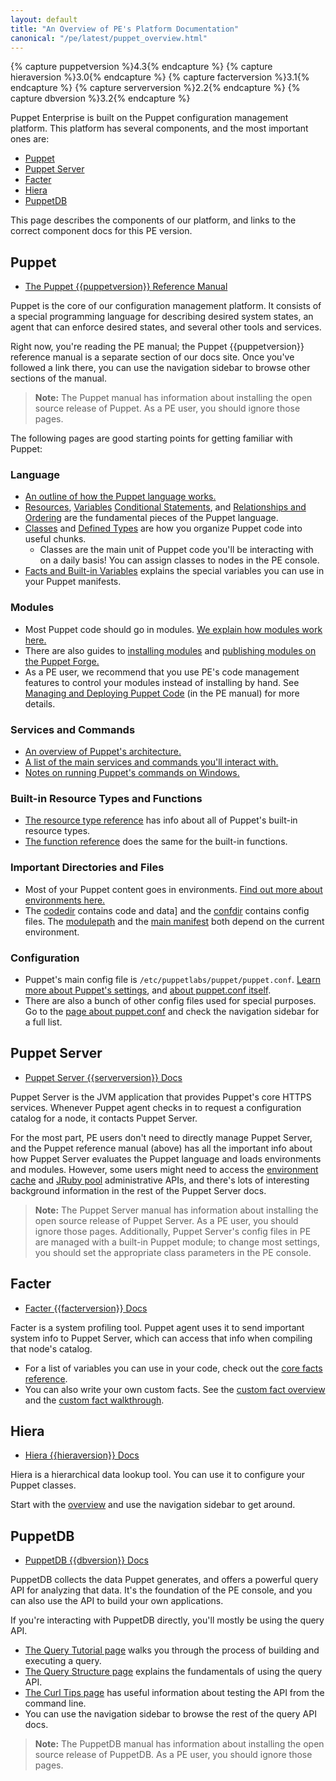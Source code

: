 ```yaml
---
layout: default
title: "An Overview of PE's Platform Documentation"
canonical: "/pe/latest/puppet_overview.html"
---
```


{% capture puppetversion %}4.3{% endcapture %}
{% capture hieraversion  %}3.0{% endcapture %}
{% capture facterversion %}3.1{% endcapture %}
{% capture serverversion %}2.2{% endcapture %}
{% capture dbversion     %}3.2{% endcapture %}

Puppet Enterprise is built on the Puppet configuration management platform. This platform has several components, and the most important ones are:

- [Puppet](#puppet)
- [Puppet Server](#puppet-server)
- [Facter](#facter)
- [Hiera](#hiera)
- [PuppetDB](#puppetdb)

This page describes the components of our platform, and links to the correct component docs for this PE version.

## Puppet

* [The Puppet {{puppetversion}} Reference Manual](/puppet/{{puppetversion}}/reference/)

Puppet is the core of our configuration management platform. It consists of a special programming language for describing desired system states, an agent that can enforce desired states, and several other tools and services.

Right now, you're reading the PE manual; the Puppet {{puppetversion}} reference manual is a separate section of our docs site. Once you've followed a link there, you can use the navigation sidebar to browse other sections of the manual.

> **Note:** The Puppet manual has information about installing the open source release of Puppet. As a PE user, you should ignore those pages.

The following pages are good starting points for getting familiar with Puppet:

### Language

* [An outline of how the Puppet language works.](/puppet/{{puppetversion}}/reference/lang_summary.html)
* [Resources](/puppet/{{puppetversion}}/reference/lang_resources.html), [Variables](/puppet/{{puppetversion}}/reference/lang_variables.html) [Conditional Statements](/puppet/{{puppetversion}}/reference/lang_conditional.html), and [Relationships and Ordering](/puppet/{{puppetversion}}/reference/lang_relationships.html) are the fundamental pieces of the Puppet language.
* [Classes](/puppet/{{puppetversion}}/reference/lang_classes.html) and [Defined Types](/puppet/{{puppetversion}}/reference/lang_defined_types.html) are how you organize Puppet code into useful chunks.
    * Classes are the main unit of Puppet code you'll be interacting with on a daily basis! You can assign classes to nodes in the PE console.
* [Facts and Built-in Variables](/puppet/{{puppetversion}}/reference/lang_facts_and_builtin_vars.html) explains the special variables you can use in your Puppet manifests.

### Modules

* Most Puppet code should go in modules. [We explain how modules work here.](/puppet/{{puppetversion}}/reference/modules_fundamentals.html)
* There are also guides to [installing modules](/puppet/{{puppetversion}}/reference/modules_installing.html) and [publishing modules on the Puppet Forge.](/puppet/{{puppetversion}}/reference/modules_publishing.html)
* As a PE user, we recommend that you use PE's code management features to control your modules instead of installing by hand. See [Managing and Deploying Puppet Code](./cmgmt_managing_code.html) (in the PE manual) for more details.

### Services and Commands

* [An overview of Puppet's architecture.](/puppet/{{puppetversion}}/reference/architecture.html)
* [A list of the main services and commands you'll interact with.](/puppet/{{puppetversion}}/reference/services_commands.html)
* [Notes on running Puppet's commands on Windows.](/puppet/{{puppetversion}}/reference/services_commands_windows.html)

### Built-in Resource Types and Functions

* [The resource type reference](/references/{{puppetversion}}.latest/type.html) has info about all of Puppet's built-in resource types.
* [The function reference](/references/{{puppetversion}}.latest/function.html) does the same for the built-in functions.

### Important Directories and Files

* Most of your Puppet content goes in environments. [Find out more about environments here.](/puppet/{{puppetversion}}/reference/environments.html)
* The [codedir](/puppet/{{puppetversion}}/reference/dirs_codedir.html) contains code and data] and the [confdir](/puppet/{{puppetversion}}/reference/dirs_confdir.html) contains config files. The [modulepath](/puppet/{{puppetversion}}/reference/dirs_modulepath.html) and the [main manifest](/puppet/{{puppetversion}}/reference/dirs_manifest.html) both depend on the current environment.

### Configuration

* Puppet's main config file is `/etc/puppetlabs/puppet/puppet.conf`. [Learn more about Puppet's settings](/puppet/{{puppetversion}}/reference/config_about_settings.html), and [about puppet.conf itself](/puppet/{{puppetversion}}/reference/config_file_main.html).
* There are also a bunch of other config files used for special purposes. Go to the [page about puppet.conf](/puppet/{{puppetversion}}/reference/config_file_main.html) and check the navigation sidebar for a full list.

## Puppet Server

* [Puppet Server {{serverversion}} Docs](/puppetserver/{{serverversion}}/)

Puppet Server is the JVM application that provides Puppet's core HTTPS services. Whenever Puppet agent checks in to request a configuration catalog for a node, it contacts Puppet Server.

For the most part, PE users don't need to directly manage Puppet Server, and the Puppet reference manual (above) has all the important info about how Puppet Server evaluates the Puppet language and loads environments and modules. However, some users might need to access the [environment cache](/puppetserver/{{serverversion}}/environment-cache.html) and [JRuby pool](/puppetserver/{{serverversion}}/jruby-pool.html) administrative APIs, and there's lots of interesting background information in the rest of the Puppet Server docs.

> **Note:** The Puppet Server manual has information about installing the open source release of Puppet Server. As a PE user, you should ignore those pages. Additionally, Puppet Server's config files in PE are managed with a built-in Puppet module; to change most settings, you should set the appropriate class parameters in the PE console.


## Facter

* [Facter {{facterversion}} Docs](/facter/{{facterversion}}/)

Facter is a system profiling tool. Puppet agent uses it to send important system info to Puppet Server, which can access that info when compiling that node's catalog.

* For a list of variables you can use in your code, check out the [core facts reference](/facter/{{facterversion}}/core_facts.html).
* You can also write your own custom facts. See the [custom fact overview](/facter/{{facterversion}}/fact_overview.html) and the [custom fact walkthrough](/facter/{{facterversion}}/custom_facts.html).

## Hiera

* [Hiera {{hieraversion}} Docs](/hiera/{{hieraversion}}/)

Hiera is a hierarchical data lookup tool. You can use it to configure your Puppet classes.

Start with the [overview](/hiera/{{hieraversion}}/index.html) and use the navigation sidebar to get around.


## PuppetDB

* [PuppetDB {{dbversion}} Docs](/puppetdb/{{dbversion}}/)

PuppetDB collects the data Puppet generates, and offers a powerful query API for analyzing that data. It's the foundation of the PE console, and you can also use the API to build your own applications.

If you're interacting with PuppetDB directly, you'll mostly be using the query API.

* [The Query Tutorial page](/puppetdb/{{dbversion}}/api/query/tutorial.html) walks you through the process of building and executing a query.
* [The Query Structure page](/puppetdb/{{dbversion}}/api/query/v4/query.html) explains the fundamentals of using the query API.
* [The Curl Tips page](/puppetdb/{{dbversion}}/api/query/curl.html) has useful information about testing the API from the command line.
* You can use the navigation sidebar to browse the rest of the query API docs.

> **Note:** The PuppetDB manual has information about installing the open source release of PuppetDB. As a PE user, you should ignore those pages.
